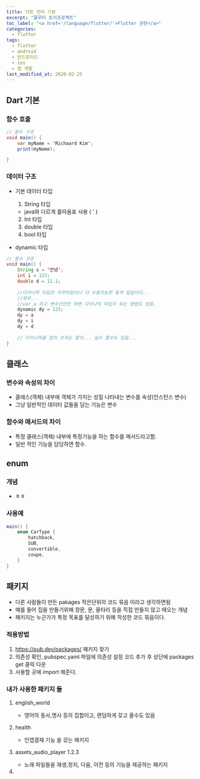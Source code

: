 ```yaml
---
title: 다트 언어 기본
excerpt: "플루터 토이프로젝트"
toc_label: "<a href='/language/flutter/'>Flutter 관련</a>"
categories:
  - flutter
tags:
  - flutter
  - android
  - 안드로이드
  - ios
  - 앱 개발
last_modified_at: 2020-02-25
---
```


## Dart 기본
### 함수 호출
~~~java
// 함수 구조
void main() {
    var myName = 'Richaard Kim';
    print(myName);

}
~~~
### 데이터 구조

- 기본 데이터 타입   
    1) String 타입  
    - java와 다르게 홀따옴표 사용 ( ' )   

    2) Int 타입   
    3) double 타입   
    4) bool 타입   
- dynamic 타입
~~~java
// 함수 구조
void main() {
    String s = '안녕';
    int i = 123;
    double d = 11.1;
    
    //다이나믹 타입은 아무타입이나 다 수용가능한 동적 탑입이다.. 
    //와우...
    //var a 라고 변수선언만 하면 다이나믹 타입이 되는 방법도 있음.
    dynamic dy = 123;
    dy = a
    dy = i
    dy = d
    
    // 다이나믹을 많이 쓰지는 말자... 실수 할수도 있음...
}
~~~
## 클래스
### 변수와 속성의 차이
- 클래스(객체) 내부에 객체가 가지는 성질 나타내는 변수를 속성(인스턴스 변수)
- 그냥 일반적인 데이터 값들을 담는 기능은 변수 

### 함수와 메서드의 차이
- 특정 클래스(객체) 내부에 특정기능을 하는 함수를 메서드라고함.
- 일반 적인 기능을 담당하면 함수.

## enum 
### 개념
- ㅎㅎ

### 사용예
~~~java
main() {
    enum CarType {
        hatchback,
        SUB,
        convertible,
        coupe,
    }
}

~~~


## 패키지
- 다른 사람들이 만든 pakages 작은단위의 코드 묶음 이라고 생각하면됨
- 예를 들어 집을 만들기위해 창문, 문, 울타리 등을 직접 만들지 않고 때오는 개념
- 패키지는 누군가가 특정 목표를 달성하기 위해 작성한 코드 묶음이다.

### 적용방법
1. <https://pub.dev/packages/> 패키지 찾기
2. 의존성 확인, pubspec.yaml 파일에 의존성 설정 코드 추가 후 상단에 packages get 클릭 다운
3. 사용할 곳에 import 해준다.

### 내가 사용한 패키지 들
1. english_world
    - 영어의 동사,명사 등의 집합이고, 랜덤하게 갖고 올수도 있음

2. health
    - 인앱결재 기능 을 갖는 패키지

3. assets_audio_player 1.2.3
    - 노래 파일들을 재생,정지, 다음, 이전 등의 기능을 제공하는 패키지

4. 
